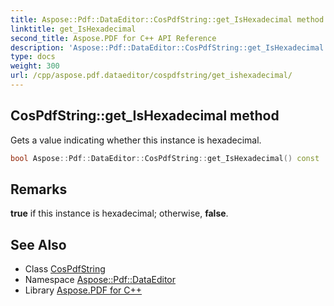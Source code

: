 ```yaml
---
title: Aspose::Pdf::DataEditor::CosPdfString::get_IsHexadecimal method
linktitle: get_IsHexadecimal
second_title: Aspose.PDF for C++ API Reference
description: 'Aspose::Pdf::DataEditor::CosPdfString::get_IsHexadecimal method. Gets a value indicating whether this instance is hexadecimal in C++.'
type: docs
weight: 300
url: /cpp/aspose.pdf.dataeditor/cospdfstring/get_ishexadecimal/
---
```

## CosPdfString::get_IsHexadecimal method


Gets a value indicating whether this instance is hexadecimal.

```cpp
bool Aspose::Pdf::DataEditor::CosPdfString::get_IsHexadecimal() const
```

## Remarks


**true** if this instance is hexadecimal; otherwise, **false**. 
## See Also

* Class [CosPdfString](../)
* Namespace [Aspose::Pdf::DataEditor](../../)
* Library [Aspose.PDF for C++](../../../)
